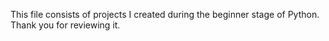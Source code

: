 This file consists of projects I created during the beginner stage of Python. Thank you for reviewing it.
